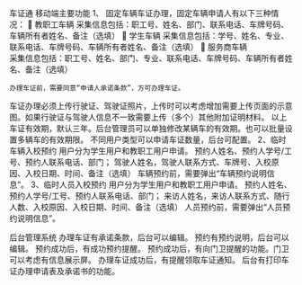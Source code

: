 车证通
移动端主要功能
1、	固定车辆车证办理，固定车辆申请人有以下三种情况：
	教职工车辆
采集信息包括：职工号、姓名、部门、联系电话、车牌号码、车辆所有者姓名、备注（选填）
	学生车辆
采集信息包括：学号、姓名、专业、联系电话、车牌号码、车辆所有者姓名、备注（选填）
	服务商车辆	
采集信息包括：职工号、姓名、部门、专业、联系电话、车牌号码、车辆所有者姓名、备注（选填）

	办理车证前，需要同意“申请人承诺条款”，方可办理车证。
车证办理必须上传行驶证、驾驶证照片，上传时可以考虑增加需要上传页面的示意图。如果行驶证与驾驶人信息不一致需要上传（多个）其他附加证明材料。
以上车证有效期，默认三年。后台管理员可以单独修改某辆车的有效期。也可以批量设置多辆车的有效期限。
	不同用户类型可以申请车证数量，后台可配置。
2、临时车辆入校预约
	用户分为学生用户和教职工用户申请。
预约人姓名、预约人学号/工号、预约人联系电话、部门；
驾驶人姓名，驾驶人联系方式、车牌号、入校原因、入校日期、时间、备注（选填）
车辆预约前，需要弹出“车辆预约说明信息”。
3、临时人员入校预约
	用户分为学生用户和教职工用户申请。
预约人姓名、预约人学号/工号、预约人联系电话、部门；
来访人姓名，来访人联系方式、随行人数、入校原因、入校日期、时间、备注（选填）
人员预约前，需要弹出“人员预约说明信息”。

后台管理系统
办理车证有承诺条款，后台可以编辑。
预约有预约说明，后台可以编辑。
预约成功后，有成功预约提醒。
预约成功后，有向门卫提醒的功能。门卫可以考虑有信息展示屏。
办理车证成功后，有提醒领取车证通知。
后台有打印车证办理申请表及承诺书的功能。
